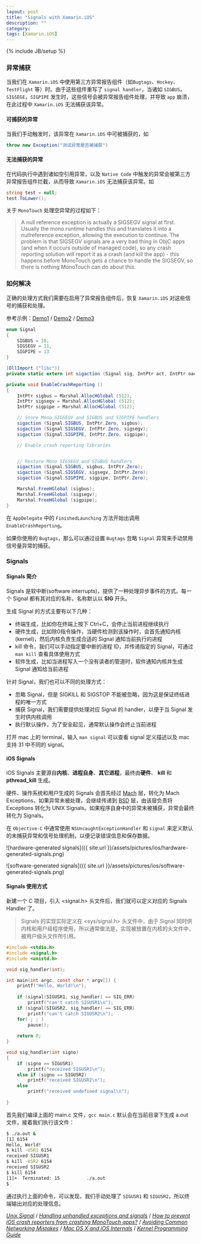 ```yaml
---
layout: post
title: "Signals with Xamarin.iOS"
description: ""
category: 
tags: [Xamarin.iOS]
---
```

{% include JB/setup %}


### 异常捕获

当我们在 `Xamarin.iOS` 中使用第三方异常报告组件（如`Bugtags`、`Hockey`、`TestFlight` 等）时。由于这些组件重写了 `signal handler`，当诸如 `SIGBUS`，`SIGSEGE`，`SIGPIPE` 发生时，这些信号会被异常报告组件处理，并导致 `app` 崩溃，在此过程中 `Xamarin.iOS` 无法捕获该异常。

#### 可捕获的异常

当我们手动触发时，该异常在 `Xamarin.iOS` 中可被捕获的，如

``` c#
throw new Exception("测试异常是否被捕获")
```

#### 无法捕获的异常

在代码执行中遇到诸如空引用异常，以及 `Native Code` 中触发的异常会被第三方异常报告组件拦截，从而导致 `Xamarin.iOS` 无法捕获该异常。如

``` c#
string test = null;
test.ToLower();
```

关于 `MonoTouch` 处理空异常的过程如下：
> A null reference exception is actually a SIGSEGV signal at first. Usually the mono runtime handles this and translates it into a nullreference exception, allowing the execution to continue. The problem is that SIGSEGV signals are a very bad thing in ObjC apps (and when it occurs outside of managed code), so any crash reporting solution will report it as a crash (and kill the app) - this happens before MonoTouch gets a chance to handle the SIGSEGV, so there is nothing MonoTouch can do about this.

### 如何解决

正确的处理方式我们需要在启用了异常报告组件后，恢复 `Xamarin.iOS` 对这些信号的捕获和处理。

参考示例：[Demo1](https://github.com/stampsy/hockeyapp-monotouch/blob/master/src/SampleApp/AppDelegate.cs) / [Demo2](https://github.com/DefinitelyBound/xamarin-ios/blob/master/TestFlight/binding/testflight-threadsafe.cs) / [Demo3](https://github.com/GNOME/banshee/blob/stable-2.2/src/Core/Banshee.Core/Banshee.Base/PlatformHacks.cs)

~~~ c#
enum Signal
{
	SIGBUS = 10,
	SIGSEGV = 11,
	SIGPIPE = 13
}

[DllImport ("libc")]
private static extern int sigaction (Signal sig, IntPtr act, IntPtr oact);

private void EnableCrashReporting ()
{
	IntPtr sigbus = Marshal.AllocHGlobal (512);
	IntPtr sigsegv = Marshal.AllocHGlobal (512);
	IntPtr sigpipe = Marshal.AllocHGlobal (512);

	// Store Mono SIGSEGV and SIGBUS and SIGPIPE handlers
	sigaction (Signal.SIGBUS, IntPtr.Zero, sigbus);
	sigaction (Signal.SIGSEGV, IntPtr.Zero, sigsegv);
	sigaction (Signal.SIGPIPE, IntPtr.Zero, sigpipe);

	// Enable crash reporting libraries


	// Restore Mono SIGSEGV and SIGBUS handlers
	sigaction (Signal.SIGBUS, sigbus, IntPtr.Zero);
	sigaction (Signal.SIGSEGV, sigsegv, IntPtr.Zero);
	sigaction (Signal.SIGPIPE, sigpipe, IntPtr.Zero);

	Marshal.FreeHGlobal (sigbus);
	Marshal.FreeHGlobal (sigsegv);
	Marshal.FreeHGlobal (sigpipe);
}
~~~

在 `AppDelegate` 中的 `FinishedLaunching` 方法开始出调用 `EnableCrashReporting`。

如果你使用的 `Bugtags`，那么可以通过设置 `Bugtags` 忽略 `Signal` 异常来手动禁用信号量异常的捕获。

### Signals

#### Signals 简介

Signals 是软中断(software interrupts)，提供了一种处理异步事件的方式。每一个 Signal 都有其对应的名称，名称默认以 **SIG** 开头。

生成 Signal 的方式主要有以下几种：

- 终端生成，比如你在终端上按下 Ctrl+C，会停止当前进程继续执行
- 硬件生成，比如除0指令操作，当硬件检测到该操作时，会首先通知内核(kernel)，然后内核负责生成合适的 Signal 通知当前执行的进程
- kill 命令，我们可以手动指定要中断的进程 ID，并传递指定的 Signal，可通过 `man kill` 查看具体使用方式
- 软件生成，比如当进程写入一个没有读者的管道时，软件通知内核并生成 Signal 通知给当前进程

针对 Signal，我们也可以不同的处理方式：

- 忽略 Signal，但是 SIGKILL 和 SIGSTOP 不能被忽略，因为这是保证终结进程的唯一方式
- 捕获 Signal，我们需要提供处理对应 Signal 的 handler，以便于当 Signal 发生时供内核调用
- 执行默认操作，为了安全起见，通常默认操作会终止当前进程

打开 mac 上的 terminal，输入 `man signal` 可以查看 signal 定义描述以及 mac 支持 31 中不同的 signal。

#### iOS Signals

iOS Signals 主要源自**内核**、**进程自身**、**其它进程**，最终由**硬件**、 **kill** 和 **pthread_kill** 生成。

硬件、操作系统和用户生成的 Signals 会首先经过 [Mach](https://en.wikipedia.org/wiki/Mach_(kernel)) 层，转化为 Mach Exceptions，如果异常未被处理，会继续传递到 [BSD](https://developer.apple.com/library/content/documentation/Darwin/Conceptual/KernelProgramming/BSD/BSD.html) 层，由该层负责将 Exceptions 转化为 UNIX Signals。如果程序自身中的异常未被捕获，异常会最终转化为 Signals。

在 `Objective-C` 中通常使用 `NSUncaughtExceptionHandler` 和 `signal` 来定义默认的未捕获异常和信号处理机制，以便记录错误信息和保存数据。


![hardware-generated signals]({{ site.url }}/assets/pictures/ios/hardware-generated-signals.png)

![software-generated signals]({{ site.url }}/assets/pictures/ios/software-generated-signals.png)


#### Signals 使用方式

新建一个 C 项目，引入 \<signal.h> 头文件后，我们就可以定义对应的 Signals Handler 了。

> Signals 的实现实际定义在 \<sys/signal.h> 头文件中，由于 Signal 同时供内核和用户级程序使用，所以通常做法是，实现被放置在内核的头文件中，被用户级头文件所引用。

```c
#include <stdio.h>
#include <signal.h>
#include <unistd.h>

void sig_handler(int);

int main(int argc, const char * argv[]) {
    printf("Hello, World!\n");
    
    if (signal(SIGUSR1, sig_handler) == SIG_ERR)
        printf("can't catch SIGUSR1\n");
    if (signal(SIGUSR2, sig_handler) == SIG_ERR)
        printf("can't catch SIGUSR2\n");
    for( ; ; )
        pause();
    
    return 0;
}

void sig_handler(int signo)
{
    if (signo == SIGUSR1)
        printf("received SIGUSR1\n");
    else if (signo == SIGUSR2)
        printf("received SIGUSR2\n");
    else
        printf("received undefined signal\n");
    
}
```

首先我们编译上面的 main.c 文件，`gcc main.c` 默认会在当前目录下生成 a.out 文件，接着我们执行该文件：

```bash
$ ./a.out &
[1] 6154
Hello, World!
$ kill -USR1 6154
received SIGUSR1
$ kill -USR2 6154
received SIGUSR2
$ kill 6154
[1]+  Terminated: 15          ./a.out
$ 
```

通过执行上面的命令，可以发现，我们手动处理了 `SIGUSR1` 和 `SIGUSR2`，所以终端输出对应的处理信息。



[*Unix Signal*](https://en.wikipedia.org/wiki/Unix_signal) /
[*Handling unhandled exceptions and signals*](https://www.cocoawithlove.com/2010/05/handling-unhandled-exceptions-and.html) / 
[*How to prevent iOS crash reporters from crashing MonoTouch apps?*](http://stackoverflow.com/questions/14499334/how-to-prevent-ios-crash-reporters-from-crashing-monotouch-apps/14499336#14499336)  /
[*Avoiding Common Networking Mistakes*](https://developer.apple.com/library/content/documentation/NetworkingInternetWeb/Conceptual/NetworkingOverview/CommonPitfalls/CommonPitfalls.html) / 
[*Mac OS X and iOS Internals*]() / 
[*Kernel Programming Guide*](https://developer.apple.com/library/content/documentation/Darwin/Conceptual/KernelProgramming/About/About.html#//apple_ref/doc/uid/TP30000905-CH204-TPXREF101)